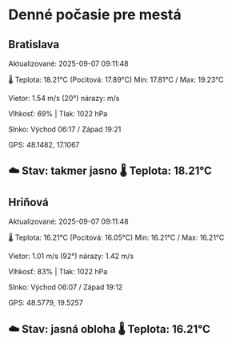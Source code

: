 ﻿# Denné počasie pre mestá

## Bratislava
Aktualizované: 2025-09-07 09:11:48

🌡️ Teplota: 18.21°C 
(Pocitová: 17.89°C)
Min: 17.81°C / Max: 19.23°C

Vietor: 1.54 m/s    (20°) 
nárazy:  m/s

Vlhkosť: 69% | Tlak: 1022 hPa

Slnko: Východ 06:17 / Západ 19:21

GPS: 48.1482, 17.1067

☁️ Stav: takmer jasno        🌡️ Teplota: 18.21°C
---

## Hriňová
Aktualizované: 2025-09-07 09:11:48

🌡️ Teplota: 16.21°C 
(Pocitová: 16.05°C)
Min: 16.21°C / Max: 16.21°C

Vietor: 1.01 m/s (92°)
nárazy: 1.42 m/s

Vlhkosť: 83% | Tlak: 1022 hPa

Slnko: Východ 06:07 / Západ 19:12

GPS: 48.5779, 19.5257

☁️ Stav: jasná obloha        🌡️ Teplota: 16.21°C
---

